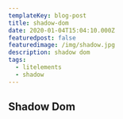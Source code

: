 ```yaml
---
templateKey: blog-post
title: shadow-dom
date: 2020-01-04T15:04:10.000Z
featuredpost: false
featuredimage: /img/shadow.jpg
description: shadow dom
tags:
  - litelements
  - shadow
---
```

## Shadow Dom
